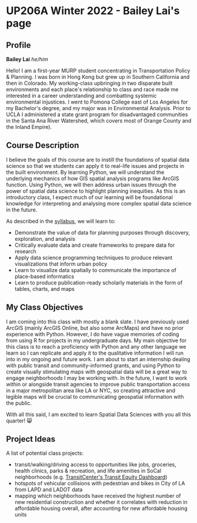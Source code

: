 # UP206A Winter 2022 - Bailey Lai's page
## Profile
**Bailey Lai** 
*he/him*

Hello! I am a first-year MURP student concentrating in Transportation Policy & Planning. I was born in Hong Kong but grew up in Southern California and then in Colorado. My working-class upbringing in two disparate built environments and each place's relationship to class and race made me interested in a career understanding and combatting systemic environmental injustices. I went to Pomona College east of Los Angeles for my Bachelor's degree, and my major was in Environmental Analysis. Prior to UCLA I administered a state grant program for disadvantaged communities in the Santa Ana River Watershed, which covers most of Orange County and the Inland Empire).

## Course Description
I believe the goals of this course are to instill the foundations of spatial data science so that we students can apply it to real-life issues and projects in the built environment. By learning Python, we will understand the underlying mechanics of how GIS spatial analysis programs like ArcGIS function. Using Python, we will then address urban issues through the power of spatial data science to highlight planning inequities. As this is an introductory class, I expect much of our learning will be foundational knowledge for interpreting and analysing more complex spatial data science in the future.

As described in the [syllabus](https://github.com/yohman/22W-UP206A), we will learn to:

* Demonstrate the value of data for planning purposes through discovery, exploration, and analysis
* Critically evaluate data and create frameworks to prepare data for research
* Apply data science programming techniques to produce relevant visualizations that inform urban policy
* Learn to visualize data spatially to communicate the importance of place-based informatics
* Learn to produce publication-ready scholarly materials in the form of tables, charts, and maps

## My Class Objectives
I am coming into this class with mostly a blank slate. I have previously used ArcGIS (mainly ArcGIS Online, but also some ArcMaps) and have no prior experience with Python. However, I do have vague memories of coding from using R for projects in my undergraduate days. My main objective for this class is to reach a proficiency with Python and any other language we learn so I can replicate and apply it to the qualitative information I will run into in my ongoing and future work. I am about to start an internship dealing with public transit and community-informed grants, and using Python to create visually stimulating maps with geospatial data will be a great way to engage neighborhoods I may be working with. In the future, I want to work within or alongside transit agencies to improve public transportation access in a major metropolitan area like LA or NYC, so creating attractive and legible maps will be crucial to communicating geospatial information with the public.

With all this said, I am excited to learn Spatial Data Sciences with you all this quarter! 😸

## Project Ideas
A list of potential class projects:
* transit/walking/driving access to opportunities like jobs, groceries, health clinics, parks & recreation, and life amenities in SoCal neighborhoods (e.g. [TransitCenter's Transit Equity Dashboard](https://dashboard.transitcenter.org/))
* hotspots of vehicular collisions with pedestrian and bikes in City of LA from LAPD and LADOT data
* mapping which neighborhoods have received the highest number of new residential construction and whether it correlates with reduction in affordable housing overall, after accounting for new affordable housing units
